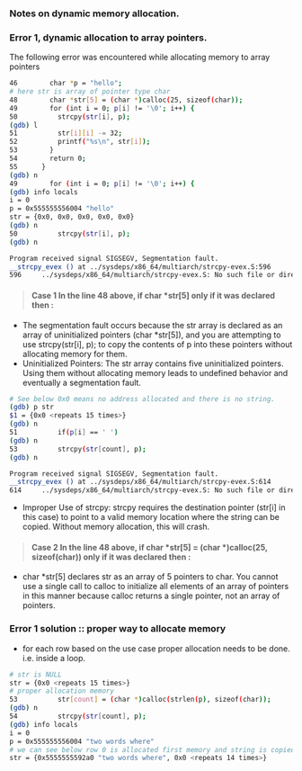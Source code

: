 ### Notes on dynamic memory allocation.

### Error 1, dynamic allocation to array pointers.

The following error was encountered while allocating memory to array pointers
```bash
46        char *p = "hello";
# here str is array of pointer type char
48        char *str[5] = (char *)calloc(25, sizeof(char));
49        for (int i = 0; p[i] != '\0'; i++) {
50          strcpy(str[i], p);
(gdb) l
51          str[i][i] -= 32;
52          printf("%s\n", str[i]);
53        }
54        return 0;
55      }
(gdb) n
49        for (int i = 0; p[i] != '\0'; i++) {
(gdb) info locals
i = 0
p = 0x555555556004 "hello"
str = {0x0, 0x0, 0x0, 0x0, 0x0}
(gdb) n
50          strcpy(str[i], p);
(gdb) n

Program received signal SIGSEGV, Segmentation fault.
__strcpy_evex () at ../sysdeps/x86_64/multiarch/strcpy-evex.S:596
596     ../sysdeps/x86_64/multiarch/strcpy-evex.S: No such file or directory.
```
>#### Case 1 In the line 48 above, if char *str[5] only if it was declared then :
- The segmentation fault occurs because the str array is declared as an array of uninitialized pointers (char *str[5]), and you are attempting to use strcpy(str[i], p); to copy the contents of p into these pointers without allocating memory for them.
- Uninitialized Pointers: The str array contains five uninitialized pointers. Using them without allocating memory leads to undefined behavior and eventually a segmentation fault.
```bash
# See below 0x0 means no address allocated and there is no string.
(gdb) p str
$1 = {0x0 <repeats 15 times>}
(gdb) n
51          if(p[i] == ' ')
(gdb) n
53          strcpy(str[count], p);
(gdb) n

Program received signal SIGSEGV, Segmentation fault.
__strcpy_evex () at ../sysdeps/x86_64/multiarch/strcpy-evex.S:614
614     ../sysdeps/x86_64/multiarch/strcpy-evex.S: No such file or directory.
```
- Improper Use of strcpy: strcpy requires the destination pointer (str[i] in this case) to point to a valid memory location where the string can be copied. Without memory allocation, this will crash.

>#### Case 2 In the line 48 above, if char *str[5] = (char *)calloc(25, sizeof(char)) only if it was declared then :
- char *str[5] declares str as an array of 5 pointers to char. You cannot use a single call to calloc to initialize all elements of an array of pointers in this manner because calloc returns a single pointer, not an array of pointers.

### Error 1 solution :: proper way to allocate memory
- for each row based on the use case proper allocation needs to be done. i.e. inside a loop.
```bash
# str is NULL
str = {0x0 <repeats 15 times>}
# proper allocation memory
53          str[count] = (char *)calloc(strlen(p), sizeof(char));
(gdb) n
54          strcpy(str[count], p);
(gdb) info locals
i = 0
p = 0x555555556004 "two words where"
# we can see below row 0 is allocated first memory and string is copied
str = {0x5555555592a0 "two words where", 0x0 <repeats 14 times>}
```
